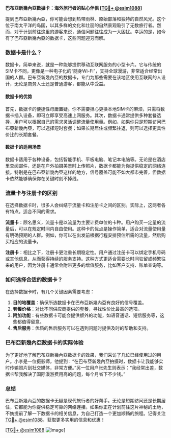 **巴布亞新幾內亞數據卡：海外旅行者的贴心伴侣 [[TG💪+ @esim1088](https://t.me/s/esim1088)]**

提到巴布亞新幾內亞，你可能会想到热带雨林、原始部落和独特的自然风光。这个位于南太平洋的岛国，以其多样的文化和壮丽的自然景观吸引了无数旅行者。然而，对于计划前往这里的游客来说，通信问题往往成为一大困扰。幸运的是，如今有了巴布亞新幾內亞的数据卡，这些问题迎刃而解。

### 数据卡是什么？

数据卡，简单来说，就是一种能够提供移动互联网服务的小型卡片。它与传统的SIM卡不同，更像是一种电子化的“随身Wi-Fi”，支持全球漫游，非常适合经常出国的人群。巴布亞新幾內亞的数据卡，专门为那些需要在该地区使用互联网的人设计，无论是商务人士还是普通游客，都能从中受益。

#### 数据卡的优势

首先，数据卡的便捷性毋庸置疑。你不需要担心更换本地SIM卡的麻烦，只需将数据卡插入设备，即可立即享受高速上网服务。其次，数据卡通常提供多种套餐选择，用户可以根据自己的需求灵活调整流量使用量。例如，如果你只是短期访问巴布亞新幾內亞，可以选择短时套餐；如果长期居住或频繁往返，则可以选择更具性价比的长期套餐。

#### 数据卡的适用场景

数据卡适用于各种设备，包括智能手机、平板电脑、笔记本电脑等。无论是在酒店里查阅邮件，还是在户外拍摄美景时上传照片，数据卡都能为你提供稳定的网络连接。特别是在巴布亞新幾內亞这样的地方，信号覆盖可能不如大都市完善，但数据卡依然能够确保你在关键时刻不掉线。

### 流量卡与注册卡的区别

在选择数据卡时，很多人会纠结于流量卡和注册卡之间的区别。实际上，这两者各有特点，适合不同的需求。

**流量卡**：顾名思义，流量卡是以流量为主要计费单位的卡种。用户购买一定量的流量后，可以在规定时间内自由使用。这种卡的优点是操作简单，适合对流量使用量有明确预期的人群。例如，你可以在出发前根据行程安排预估所需的流量，然后购买相应的流量卡。

**注册卡**：相比之下，注册卡更注重长期稳定性。用户通过注册卡可以绑定手机号码或其他信息，从而获得持续的服务支持。这种方式更适合需要长时间驻留或频繁往来的用户，因为注册卡通常会附带更多的增值服务，比如客户支持、账单查询等。

### 如何选择合适的数据卡？

在选择数据卡时，有几个关键因素需要考虑：

1. **目的地覆盖**：确保所选数据卡在巴布亞新幾內亞有良好的信号覆盖。
2. **套餐价格**：对比不同供应商提供的套餐，寻找性价比最高的选项。
3. **附加功能**：有些数据卡可能会提供额外的功能，如语音通话、短信服务等，这些都值得留意。
4. **售后服务**：优质的售后服务可以在遇到问题时提供及时的帮助和支持。

### 巴布亞新幾內亞数据卡的实际体验

为了更好地了解巴布亞新幾內亞数据卡的效果，我们采访了几位已经使用过的用户。小李是一位摄影师，他提到：“在巴布亞新幾內亞拍摄时，数据卡让我能够实时传输照片到社交媒体，非常方便。”另一位用户张先生则表示：“我经常出差，数据卡帮我解决了国际漫游费用高的问题，每个月省下不少钱。”

### 总结

巴布亞新幾內亞的数据卡无疑是现代旅行者的好帮手。无论是短期访问还是长期居住，它都能为你提供稳定可靠的网络连接。如果你正在计划前往这片神秘的土地，不妨提前了解一下数据卡的相关信息，为自己打造一个更加顺畅的旅程。记得关注[TG💪+ @esim1088](https://t.me/s/esim1088)，获取更多实用的信息和优惠！

[[TG💪+ @esim1088](https://t.me/s/esim1088) ![Image](https://i.postimg.cc/4NQfJmqS/Snipaste-2025-05-13-00-14-12.png)]